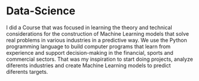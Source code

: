 # Data-Science 

I did a Course that was focused in learning the theory and technical considerations for the construction of Machine Learning models that solve real problems in various industries in a predictive way. We use the Python programming language to build computer programs that learn from experience and support decision-making in the financial, sports and commercial sectors.
That was my inspiration to start doing projects, analyze diferents industries and create Machine Learning models to predict diferents targets. 
